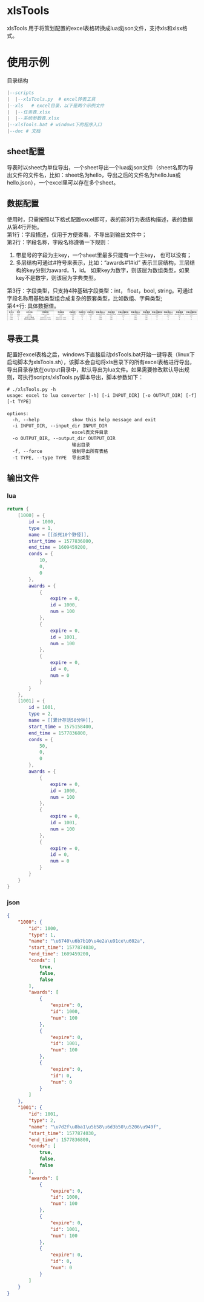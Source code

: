 # xlsTools
xlsTools 用于将策划配置的excel表格转换成lua或json文件，支持xls和xlsx格式。
# 使用示例
目录结构
```lua
|--scripts
|  |--xlsTools.py  # excel转表工具
|--xls   # excel目录，以下是两个示例文件
|  |--任务表.xlsx  
|  |--系统参数表.xlsx
|--xlsTools.bat # windows下的程序入口
|--doc # 文档
```
## sheet配置
导表时以sheet为单位导出，一个sheet导出一个lua或json文件（sheet名即为导出文件的文件名，比如：sheet名为hello，导出之后的文件名为hello.lua或hello.json），一个excel里可以存在多个sheet。
## 数据配置
使用时，只需按照以下格式配置excel即可，表的前3行为表结构描述，表的数据从第4行开始。  
第1行：字段描述，仅用于方便查看，不导出到输出文件中；  
第2行：字段名称，字段名称遵循一下规则：  
1. 带星号的字段为主key，一个sheet里最多只能有一个主key， 也可以没有；
2. 多层结构可通过#符号来表示，比如：“awards#1#id” 表示三层结构，三层结构的key分别为award，1，id。 如果key为数字，则该层为数组类型，如果key不是数字，则该层为字典类型。  

第3行：字段类型，只支持4种基础字段类型：int， float，bool,  string。可通过字段名称用基础类型组合成复杂的嵌套类型，比如数组、字典类型;  
第4+行: 具体数据值。  
![示例配置](/doc/images/任务表.png)  

## 导表工具
配置好excel表格之后，windows下直接启动xlsTools.bat开始一键导表（linux下启动脚本为xlsTools.sh），该脚本会自动将xls目录下的所有excel表格进行导出，导出目录存放在output目录中，默认导出为lua文件。如果需要修改默认导出规则，可执行scripts/xlsTools.py脚本导出，脚本参数如下：
```shell
# ./xlsTools.py -h
usage: excel to lua converter [-h] [-i INPUT_DIR] [-o OUTPUT_DIR] [-f] [-t TYPE]

options:
  -h, --help            show this help message and exit
  -i INPUT_DIR, --input_dir INPUT_DIR
                        excel表文件目录
  -o OUTPUT_DIR, --output_dir OUTPUT_DIR
                        输出目录
  -f, --force           强制导出所有表格
  -t TYPE, --type TYPE  导出类型
```
## 输出文件
### lua
```lua
return {
    [1000] = {
        id = 1000, 
        type = 1, 
        name = [[杀死10个野怪]], 
        start_time = 1577836800, 
        end_time = 1609459200, 
        conds = {
            10, 
            0, 
            0
        }, 
        awards = {
            {
                expire = 0, 
                id = 1000, 
                num = 100
            }, 
            {
                expire = 0, 
                id = 1001, 
                num = 100
            }, 
            {
                expire = 0, 
                id = 0, 
                num = 0
            }
        }
    }, 
    [1001] = {
        id = 1001, 
        type = 2, 
        name = [[累计存活50分钟]], 
        start_time = 1575158400, 
        end_time = 1577836800, 
        conds = {
            50, 
            0, 
            0
        }, 
        awards = {
            {
                expire = 0, 
                id = 1000, 
                num = 100
            }, 
            {
                expire = 0, 
                id = 1001, 
                num = 100
            }, 
            {
                expire = 0, 
                id = 0, 
                num = 0
            }
        }
    }
}
```
### json
```json
{
    "1000": {
        "id": 1000,
        "type": 1,
        "name": "\u6740\u6b7b10\u4e2a\u91ce\u602a",
        "start_time": 1577874030,
        "end_time": 1609459200,
        "conds": [
            true,
            false,
            false
        ],
        "awards": [
            {
                "expire": 0,
                "id": 1000,
                "num": 100
            },
            {
                "expire": 0,
                "id": 1001,
                "num": 100
            },
            {
                "expire": 0,
                "id": 0,
                "num": 0
            }
        ]
    },
    "1001": {
        "id": 1001,
        "type": 2,
        "name": "\u7d2f\u8ba1\u5b58\u6d3b50\u5206\u949f",
        "start_time": 1577874030,
        "end_time": 1577836800,
        "conds": [
            true,
            false,
            false
        ],
        "awards": [
            {
                "expire": 0,
                "id": 1000,
                "num": 100
            },
            {
                "expire": 0,
                "id": 1001,
                "num": 100
            },
            {
                "expire": 0,
                "id": 0,
                "num": 0
            }
        ]
    }
}
```